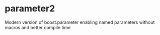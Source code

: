 # parameter2
Modern version of boost.parameter enabling named parameters without macros and better compile time
